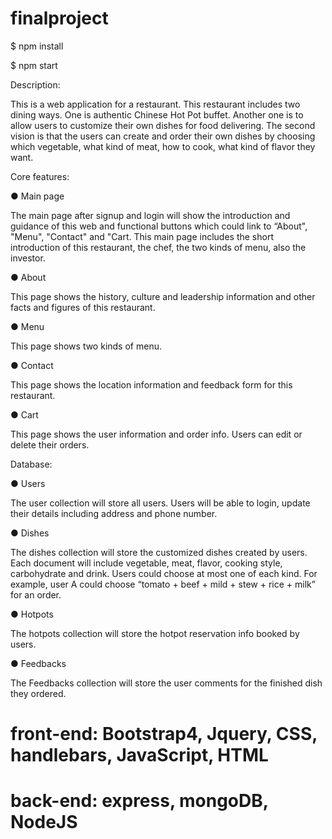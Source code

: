 # finalproject

$ npm install

$ npm start



Description:

This is a web application for a restaurant. This restaurant includes two dining ways. One is authentic Chinese Hot Pot buffet. Another one is to allow users to customize their own dishes for food delivering. The second vision is that the users can create and order their own dishes by choosing which vegetable, what kind of meat, how to cook, what kind of flavor they want.

Core features:

● Main page

The main page after signup and login will show the introduction and guidance of this web and functional buttons which could link to “About", "Menu", "Contact" and "Cart. This main page includes the short introduction of this restaurant, the chef, the two kinds of menu, also the investor.

● About

This page shows the history, culture and leadership information and other facts and figures of this restaurant.

● Menu

This page shows two kinds of menu.

● Contact

This page shows the location information and feedback form for this restaurant.

● Cart

This page shows the user information and order info. Users can edit or delete their orders.



Database:

● Users

The user collection will store all users. Users will be able to login, update their details including
address and phone number.

● Dishes

The dishes collection will store the customized dishes created by users. Each document will include vegetable, meat, flavor, cooking style, carbohydrate and drink. Users could choose at most one of each kind. For example, user A could choose “tomato + beef + mild + stew + rice + milk” for an order.

● Hotpots

The hotpots collection will store the hotpot reservation info booked by users.

● Feedbacks

The Feedbacks collection will store the user comments for the finished dish they ordered.



# front-end: Bootstrap4, Jquery, CSS, handlebars, JavaScript, HTML
# back-end: express, mongoDB, NodeJS





